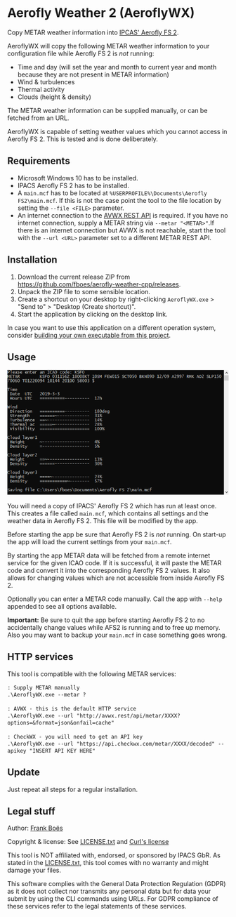 Aerofly Weather 2 (AeroflyWX)
==============================

Copy METAR weather information into [IPCAS' Aerofly FS 2](https://www.aerofly.com/).

AeroflyWX will copy the following METAR weather information to your configuration file while Aerofly FS 2 is _not_ running:

* Time and day (will set the year and month to current year and month because they are not present in METAR information)
* Wind & turbulences
* Thermal activity
* Clouds (height & density)

The METAR weather information can be supplied manually, or can be fetched from an URL.

AeroflyWX is capable of setting weather values which you cannot access in Aerofly FS 2. This is tested and is done deliberately.

Requirements
------------

* Microsoft Windows 10 has to be installed.
* IPACS Aerofly FS 2 has to be installed.
* A `main.mcf` has to be located at `%USERPROFILE%\Documents\Aerofly FS2\main.mcf`. If this is not the case point the tool to the file location by setting the `--file <FILE>` parameter.
* An internet connection to the [AVWX REST API](http://avwx.rest/) is required. If you have no internet connection, supply a METAR string via `--metar "<METAR>"`.If there is an internet connection but AVWX is not reachable, start the tool with the `--url <URL>` parameter set to a different METAR REST API.

Installation
------------

1. Download the current release ZIP from https://github.com/fboes/aerofly-weather-cpp/releases.
2. Unpack the ZIP file to some sensible location.
3. Create a shortcut on your desktop by right-clicking `AeroflyWX.exe` > "Send to" > "Desktop (Create shortcut)".
3. Start the application by clicking on the desktop link.

In case you want to use this application on a different operation system, consider [building your own executable from this project](CONTRIBUTING.md).

Usage
-----

![](docs/aerofly-wx-cli.png)

You will need a copy of IPACS' Aerofly FS 2 which has run at least once. This creates a file called `main.mcf`, which contains all settings and the weather data in Aerofly FS 2. This file will be modified by the app.

Before starting the app be sure that Aerofly FS 2 is _not_ running. On start-up the app will load the current settings from your `main.mcf`.

By starting the app METAR data will be fetched from a remote internet service for the given ICAO code. If it is successful, it will paste the METAR code and convert it into the corresponding Aerofly FS 2 values. It also allows for changing values which are not accessible from inside Aerofly FS 2.

Optionally you can enter a METAR code manually. Call the app with `--help` appended to see all options available.

**Important:** Be sure to quit the app before starting Aerofly FS 2 to no accidentally change values while AFS2 is running and to free up memory. Also you may want to backup your `main.mcf` in case something goes wrong.

HTTP services
-------------

This tool is compatible with the following METAR services:

```batch
: Supply METAR manually
.\AeroflyWX.exe --metar ?

: AVWX - this is the default HTTP service
.\AeroflyWX.exe --url "http://avwx.rest/api/metar/XXXX?options=&format=json&onfail=cache"

: CheckWX - you will need to get an API key
.\AeroflyWX.exe --url "https://api.checkwx.com/metar/XXXX/decoded" --apikey "INSERT API KEY HERE"
```

Update
------

Just repeat all steps for a regular installation.

Legal stuff
-----------

Author: [Frank Boës](http://3960.org)

Copyright & license: See [LICENSE.txt](LICENSE.txt) and [Curl's license](https://curl.haxx.se/docs/copyright.html)

This tool is NOT affiliated with, endorsed, or sponsored by IPACS GbR. As stated in the [LICENSE.txt](LICENSE.txt), this tool comes with no warranty and might damage your files.

This software complies with the General Data Protection Regulation (GDPR) as it does not collect nor transmits any personal data but for data your submit by using the CLI commands using URLs. For GDPR compliance of these services refer to the legal statements of these services.
